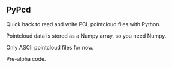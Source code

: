 
PyPcd
------

Quick hack to read and write PCL pointcloud files with Python.

Pointcloud data is stored as a Numpy array, so you need Numpy.

Only ASCII pointcloud files for now.

Pre-alpha code.
